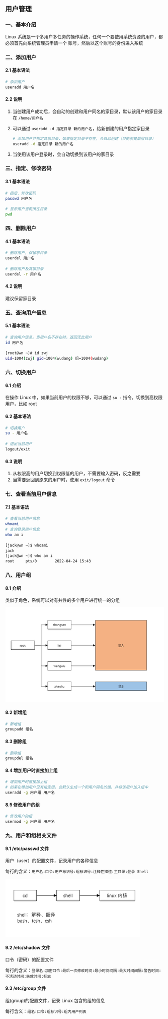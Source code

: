 ## 用户管理

### 一、基本介绍

Linux 系统是一个多用户多任务的操作系统，任何一个要使用系统资源的用户，都必须首先向系统管理员申请一个
账号，然后以这个账号的身份进入系统



### 二、添加用户

#### 2.1 基本语法

```bash
# 添加用户
useradd 用户名
```



#### 2.2 说明

1. 当创建用户成功后，会自动的创建和用户同名的家目录，默认该用户的家目录在 `/home/用户名`

2. 可以通过 `useradd -d 指定目录 新的用户名`，给新创建的用户指定家目录

   ```bash
   # 添加用户并指定其家目录，如果指定目录不存在，会自动创建（只能创建单层目录）
   useradd -d 指定目录 新的用户名
   ```

3. 当使用该用户登录时，会自动切换到该用户的家目录



### 三、指定、修改密码

#### 3.1 基本语法

```bash
# 指定、修改密码
passwd 用户名

# 显示用户当前所在目录
pwd
```



### 四、删除用户 

#### 4.1 基本语法

```bash
# 删除用户，保留家目录
userdel 用户名

# 删除用户及其家目录
userdel -r 用户名
```



#### 4.2 说明

建议保留家目录



### 五、查询用户信息

#### 5.1 基本语法

```bash
# 查询用户信息。当用户名不存在时，返回无此用户
id 用户名

[root@wn ~]# id zwj
uid=1004(zwj) gid=1004(wudang) 组=1004(wudang)
```



### 六、切换用户

#### 6.1 介绍

在操作 Linux 中，如果当前用户的权限不够，可以通过 `su -` 指令，切换到高权限用户，比如 root



#### 6.2 基本语法

```bash
# 切换用户
su - 用户名

# 退出当前用户
logout/exit
```



#### 6.3 说明

1. 从权限高的用户切换到权限低的用户，不需要输入密码，反之需要
2. 当需要返回到原来的用户时，使用 `exit/logout` 命令



### 七、查看当前用户信息

#### 7.1 基本语法

```bash
# 查看当前用户信息
whoami
# 查询登录用户信息
who am i

[jack@wn ~]$ whoami
jack
[jack@wn ~]$ who am i
root     pts/0        2022-04-24 15:43
```



### 八、用户组

#### 8.1 介绍

类似于角色，系统可以对有共性的多个用户进行统一的分组

![1650787932995](用户管理.assets/1650787932995.png)

#### 8.2 新增组

```bash
# 新增组
groupadd 组名
```



#### 8.3 删除组

```bash
# 删除组
groupdel 组名
```



#### 8.4 增加用户时直接加上组

```bash
# 增加用户时直接加上组
# 如果在增加用户没有指定组，会默认生成一个和用户同名的组，并将该用户加入组中
useradd -g 用户组 用户名
```



#### 8.5 修改用户的组

```bash
# 修改用户的组
usermod -g 用户组 用户名
```



### 九、用户和组相关文件

#### 9.1 /etc/passwd 文件

用户（user）的配置文件，记录用户的各种信息

每行的含义：`用户名:口令:用户标识号:组标识号:注释性描述:主目录:登录 Shell`

![1650790509871](用户管理.assets/1650790509871.png)



#### 9.2 /etc/shadow 文件

口令（密码）的配置文件

每行的含义：`登录名:加密口令:最后一次修改时间:最小时间间隔:最大时间间隔:警告时间:不活动时间:失效时间:标志`



#### 9.3 /etc/group 文件

组(group)的配置文件，记录 Linux 包含的组的信息

每行含义：`组名:口令:组标识号:组内用户列表`



























































































